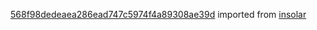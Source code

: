 [568f98dedeaea286ead747c5974f4a89308ae39d](https://github.com/insolar/insolar/commit/568f98dedeaea286ead747c5974f4a89308ae39d) imported from [insolar](https://github.com/insolar/insolar)
